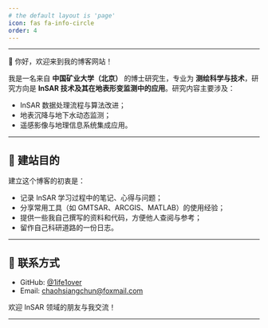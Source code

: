 ```yaml
---
# the default layout is 'page'
icon: fas fa-info-circle
order: 4
---
```


<!-- > Add Markdown syntax content to file `_tabs/about.md`{: .filepath } and it will show up on this page.
{: .prompt-tip } -->

---

👋 你好，欢迎来到我的博客网站！

我是一名来自 **中国矿业大学（北京）** 的博士研究生，专业为 **测绘科学与技术**，研究方向是 **InSAR 技术及其在地表形变监测中的应用**。研究内容主要涉及：

- InSAR 数据处理流程与算法改进；
- 地表沉降与地下水动态监测；
- 遥感影像与地理信息系统集成应用。

---

## 📌 建站目的

建立这个博客的初衷是：

- 记录 InSAR 学习过程中的笔记、心得与问题；
- 分享常用工具（如 GMTSAR、ARCGIS、MATLAB）的使用经验；
- 提供一些我自己撰写的资料和代码，方便他人查阅与参考；
- 留作自己科研道路的一份日志。

---

## 📮 联系方式

- GitHub: [@1ife1over](https://github.com/1ife1over)
- Email: chaohsiangchun@foxmail.com

欢迎 InSAR 领域的朋友与我交流！

---

